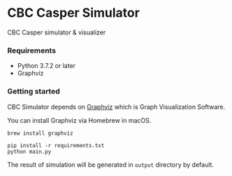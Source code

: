 # CBC Casper Simulator

CBC Casper simulator & visualizer

### Requirements
* Python 3.7.2 or later
* Graphviz

### Getting started

CBC Simulator depends on [Graphviz](https://www.graphviz.org/) which is Graph Visualization Software.

You can install Graphviz via Homebrew in macOS.

```
brew install graphviz
```

```
pip install -r requirements.txt
python main.py
```

The result of simulation will be generated in `output` directory by default.
